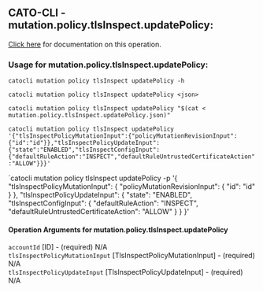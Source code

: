 
## CATO-CLI - mutation.policy.tlsInspect.updatePolicy:
[Click here](https://api.catonetworks.com/documentation/#mutation-mutation.policy.tlsInspect.updatePolicy) for documentation on this operation.

### Usage for mutation.policy.tlsInspect.updatePolicy:

`catocli mutation policy tlsInspect updatePolicy -h`

`catocli mutation policy tlsInspect updatePolicy <json>`

`catocli mutation policy tlsInspect updatePolicy "$(cat < mutation.policy.tlsInspect.updatePolicy.json)"`

`catocli mutation policy tlsInspect updatePolicy '{"tlsInspectPolicyMutationInput":{"policyMutationRevisionInput":{"id":"id"}},"tlsInspectPolicyUpdateInput":{"state":"ENABLED","tlsInspectConfigInput":{"defaultRuleAction":"INSPECT","defaultRuleUntrustedCertificateAction":"ALLOW"}}}'`

`catocli mutation policy tlsInspect updatePolicy -p '{
    "tlsInspectPolicyMutationInput": {
        "policyMutationRevisionInput": {
            "id": "id"
        }
    },
    "tlsInspectPolicyUpdateInput": {
        "state": "ENABLED",
        "tlsInspectConfigInput": {
            "defaultRuleAction": "INSPECT",
            "defaultRuleUntrustedCertificateAction": "ALLOW"
        }
    }
}'


#### Operation Arguments for mutation.policy.tlsInspect.updatePolicy ####

`accountId` [ID] - (required) N/A    
`tlsInspectPolicyMutationInput` [TlsInspectPolicyMutationInput] - (required) N/A    
`tlsInspectPolicyUpdateInput` [TlsInspectPolicyUpdateInput] - (required) N/A    
